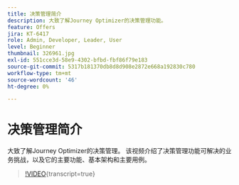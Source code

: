 ```yaml
---
title: 决策管理简介
description: 大致了解Journey Optimizer的决策管理功能。
feature: Offers
jira: KT-6417
role: Admin, Developer, Leader, User
level: Beginner
thumbnail: 326961.jpg
exl-id: 551cce3d-58e9-4302-bfbd-fbf86f79e183
source-git-commit: 5317b181370db8d8d908e2872e668a192830c780
workflow-type: tm+mt
source-wordcount: '46'
ht-degree: 0%

---
```


# 决策管理简介

大致了解Journey Optimizer的决策管理。 该视频介绍了决策管理功能可解决的业务挑战，以及它的主要功能、基本架构和主要用例。

>[!VIDEO](https://video.tv.adobe.com/v/326961?quality=12&learn=on){transcript=true}



